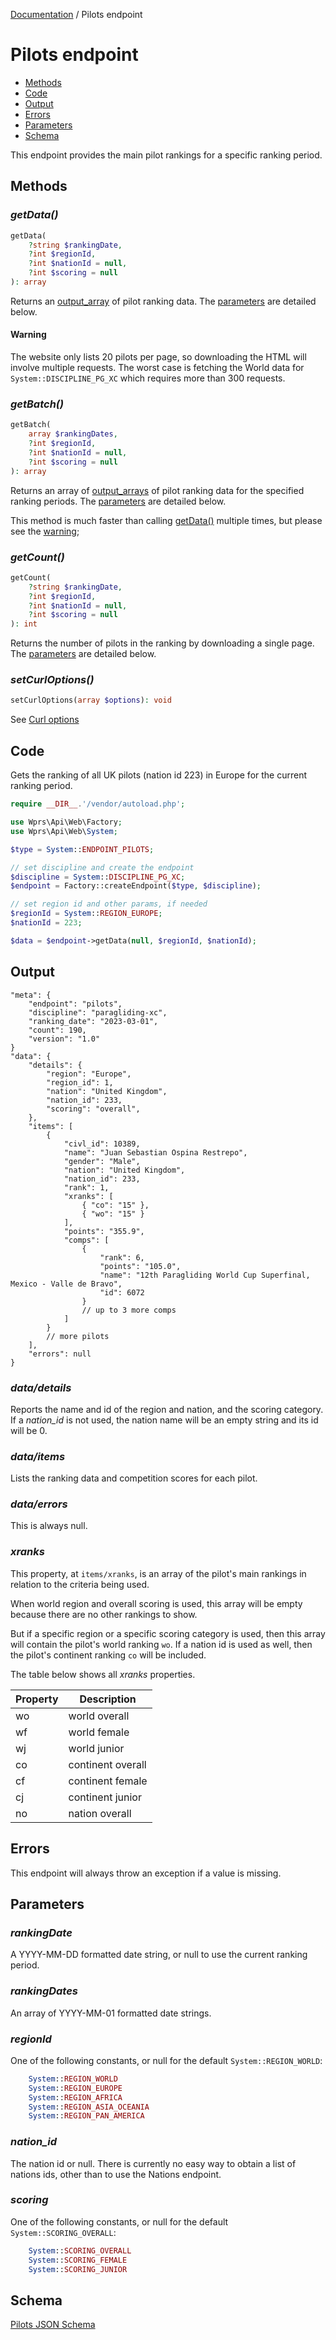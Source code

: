 [Documentation][docs] / Pilots endpoint

# Pilots endpoint

* [Methods](#methods)
* [Code](#code)
* [Output](#output)
* [Errors](#errors)
* [Parameters](#parameters)
* [Schema](#schema)

This endpoint provides the main pilot rankings for a specific ranking period.

## Methods

### _getData()_

```php
getData(
    ?string $rankingDate,
    ?int $regionId,
    ?int $nationId = null,
    ?int $scoring = null
): array
```

Returns an [output_array][output] of pilot ranking data. The [parameters](#parameters) are detailed
below.

#### Warning
The website only lists 20 pilots per page, so downloading the HTML will involve multiple requests.
The worst case is fetching the World data for `System::DISCIPLINE_PG_XC` which requires more than
300 requests.

### _getBatch()_

```php
getBatch(
    array $rankingDates,
    ?int $regionId,
    ?int $nationId = null,
    ?int $scoring = null
): array
```

Returns an array of [output_arrays][output] of pilot ranking data for the specified ranking periods.
The [parameters](#parameters) are detailed below.

This method is much faster than calling [getData()](#getdata) multiple times, but please see the
[warning](#warning);

### _getCount()_

```php
getCount(
    ?string $rankingDate,
    ?int $regionId,
    ?int $nationId = null,
    ?int $scoring = null
): int
```

Returns the number of pilots in the ranking by downloading a single page. The
[parameters](#parameters) are detailed below.

### _setCurlOptions()_

```php
setCurlOptions(array $options): void
```

See [Curl options][options]

## Code

Gets the ranking of all UK pilots (nation id 223) in Europe for the current ranking period.

 ```php
require __DIR__.'/vendor/autoload.php';

use Wprs\Api\Web\Factory;
use Wprs\Api\Web\System;

$type = System::ENDPOINT_PILOTS;

// set discipline and create the endpoint
$discipline = System::DISCIPLINE_PG_XC;
$endpoint = Factory::createEndpoint($type, $discipline);

// set region id and other params, if needed
$regionId = System::REGION_EUROPE;
$nationId = 223;

$data = $endpoint->getData(null, $regionId, $nationId);
```

## Output

```jsonc
"meta": {
    "endpoint": "pilots",
    "discipline": "paragliding-xc",
    "ranking_date": "2023-03-01",
    "count": 190,
    "version": "1.0"
}
"data": {
    "details": {
        "region": "Europe",
        "region_id": 1,
        "nation": "United Kingdom",
        "nation_id": 233,
        "scoring": "overall",
    },
    "items": [
        {
            "civl_id": 10389,
            "name": "Juan Sebastian Ospina Restrepo",
            "gender": "Male",
            "nation": "United Kingdom",
            "nation_id": 233,
            "rank": 1,
            "xranks": [
                { "co": "15" },
                { "wo": "15" }
            ],
            "points": "355.9",
            "comps": [
                {
                    "rank": 6,
                    "points": "105.0",
                    "name": "12th Paragliding World Cup Superfinal, Mexico - Valle de Bravo",
                    "id": 6072
                }
                // up to 3 more comps
            ]
        }
        // more pilots
    ],
    "errors": null
}
```

### _data/details_
Reports the name and id of the region and nation, and the scoring category. If a _nation_id_ is not
used, the nation name will be an empty string and its id will be 0.

### _data/items_
Lists the ranking data and competition scores for each pilot.

### _data/errors_
This is always null.

### _xranks_
This property, at `items/xranks`, is an array of the pilot's main rankings in relation to the
criteria being used.

When world region and overall scoring is used, this array will be empty because there are no other
rankings to show.

But if a specific region or a specific scoring category is used, then this array will contain the
pilot's world ranking `wo`. If a nation id is used as well, then the pilot's continent ranking `co`
will be included.

The table below shows all _xranks_ properties.

| Property | Description       |
|----------|-------------------|
| wo       | world overall     |
| wf       | world female      |
| wj       | world junior      |
| co       | continent overall |
| cf       | continent female  |
| cj       | continent junior  |
| no       | nation overall    |

## Errors
This endpoint will always throw an exception if a value is missing.

## Parameters

### _rankingDate_
A YYYY-MM-DD formatted date string, or null to use the current ranking period.

### _rankingDates_
An array of YYYY-MM-01 formatted date strings.

### _regionId_
One of the following constants, or null for the default `System::REGION_WORLD`:

```php
    System::REGION_WORLD
    System::REGION_EUROPE
    System::REGION_AFRICA
    System::REGION_ASIA_OCEANIA
    System::REGION_PAN_AMERICA
```

### _nation_id_
The nation id or null. There is currently no easy way to obtain a list of nations ids, other than to
use the Nations endpoint.

### _scoring_
One of the following constants, or null for the default `System::SCORING_OVERALL`:

```php
    System::SCORING_OVERALL
    System::SCORING_FEMALE
    System::SCORING_JUNIOR
```

## Schema

[Pilots JSON Schema](../res/pilots-schema.json)

[docs]: 00-intro.md
[options]: 00-intro.md#curl-options
[output]: output.md#output-data
